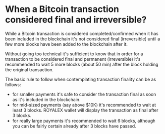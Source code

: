 # When a Bitcoin transaction considered final and irreversible?

While a Bitcoin transaction is considered completed/confirmed when it has been included in the blockchain it's not considered final (irreversible) until a few more blocks have been added to the blockchain after it.

Without going too technical it's sufficient to know that in order for a transaction to be considered final and permanent (irreversible) it's recommended to wait 5 more blocks (about 50 min) after the block holding the original transaction.

The basic rule to follow when contemplating transaction finality can be as follows:

- for smaller payments it's safe to consider the transaction final as soon as it's included in the blockchain.
- for mid-sized payments (say above $10K) it's recommended to wait at least 3 blocks. ROYALEX wallet will display the transaction as final after 3 blocks.
- for really large payments it's recommended to wait 6 blocks, although you can be fairly certain already after 3 blocks have passed.
